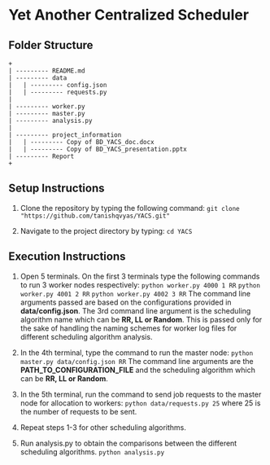 # Yet Another Centralized Scheduler



## Folder Structure
```
+
| --------- README.md
| --------- data
|	| --------- config.json
|	| --------- requests.py
| 
| --------- worker.py
| --------- master.py
| --------- analysis.py
|
| --------- project_information
|	| --------- Copy of BD_YACS_doc.docx
|	| --------- Copy of BD_YACS_presentation.pptx
| --------- Report
+
```

## Setup Instructions
1. Clone the repository by typing the following command:
``` git clone "https://github.com/tanishqvyas/YACS.git" ```

2. Navigate to the project directory by typing:
``` cd YACS ```

## Execution Instructions
1. Open 5 terminals. On the first 3 terminals type the following commands to run 3 worker nodes respectively:
``` python worker.py 4000 1 RR ```
``` python worker.py 4001 2 RR ```
``` python worker.py 4002 3 RR ```
The command line arguments passed are based on the configurations provided in **data/config.json**.
The 3rd command line argument is the scheduling algorithm name which can be **RR, LL or Random**.
This is passed only for the sake of handling the naming schemes for worker log files for different scheduling algorithm analysis.

2. In the 4th terminal, type the command to run the master node:
``` python master.py data/config.json RR ```
The command line arguments are the **PATH_TO_CONFIGURATION_FILE** and the scheduling algorithm which can be **RR, LL or Random**.

3. In the 5th terminal, run the command to send job requests to the master node for allocation to workers:
``` python data/requests.py 25 ```
where 25 is the number of requests to be sent.

4. Repeat steps 1-3 for other scheduling algorithms.

5. Run analysis.py to obtain the comparisons between the different scheduling algorithms.
```python analysis.py ```

